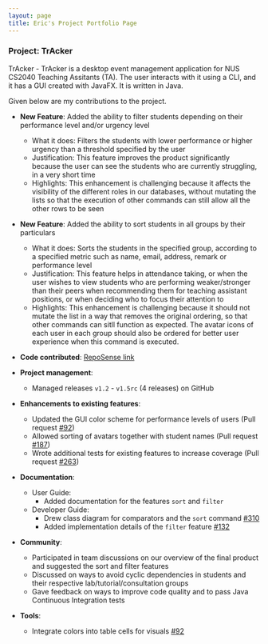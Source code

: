 ```yaml
---
layout: page
title: Eric's Project Portfolio Page
---
```


### Project: TrAcker

TrAcker - TrAcker is a desktop event management application for NUS CS2040 Teaching Assitants (TA). The user interacts with it using a CLI, and it has a GUI created with JavaFX. It is written in Java.

Given below are my contributions to the project.

* **New Feature**: Added the ability to filter students depending on their performance level and/or urgency level
  * What it does: Filters the students with lower performance or higher urgency than a threshold specified by the user
  * Justification: This feature improves the product significantly because the user can see the students who are currently struggling, in a very short time
  * Highlights: This enhancement is challenging because it affects the visibility of the different roles in our databases, without mutating the lists so that the execution of other commands can still allow all the other rows to be seen

* **New Feature**: Added the ability to sort students in all groups by their particulars
  * What it does: Sorts the students in the specified group, according to a specified metric such as name, email, address, remark or performance level
  * Justification: This feature helps in attendance taking, or when the user wishes to view students who are performing weaker/stronger than their peers when recommending them for teaching assistant positions, or when deciding who to focus their attention to
  * Highlights: This enhancement is challenging because it should not mutate the list in a way that removes the original ordering, so that other commands can sitll function as expected. The avatar icons of each user in each group should also be ordered for better user experience when this command is executed.

* **Code contributed**: [RepoSense link](https://github.com/shittake/tp)

* **Project management**:
  * Managed releases `v1.2` - `v1.5rc` (4 releases) on GitHub

* **Enhancements to existing features**:
  * Updated the GUI color scheme for performance levels of users (Pull request [\#92](https://github.com/AY2223S2-CS2103-F11-1/tp/pull/92))
  * Allowed sorting of avatars together with student names (Pull request [\#187](https://github.com/AY2223S2-CS2103-F11-1/tp/pull/187))
  * Wrote additional tests for existing features to increase coverage (Pull request [\#263](https://github.com/AY2223S2-CS2103-F11-1/tp/pull/263))

* **Documentation**:
  * User Guide:
    * Added documentation for the features `sort` and `filter`
  * Developer Guide:
    * Drew class diagram for comparators and the `sort` command [\#310](https://github.com/AY2223S2-CS2103-F11-1/tp/pull/310)
    * Added implementation details of the `filter` feature [\#132](https://github.com/AY2223S2-CS2103-F11-1/tp/pull/132)

* **Community**:
  * Participated in team discussions on our overview of the final product and suggested the sort and filter features
  * Discussed on ways to avoid cyclic dependencies in students and their respective lab/tutorial/consultation groups
  * Gave feedback on ways to improve code quality and to pass Java Continuous Integration tests
  
* **Tools**:
  * Integrate colors into table cells for visuals [\#92](https://github.com/AY2223S2-CS2103-F11-1/tp/pull/92)

